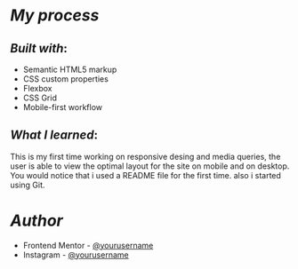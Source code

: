 # **_My process_**
## _Built with_:
- Semantic HTML5 markup
- CSS custom properties
- Flexbox
- CSS Grid
- Mobile-first workflow

## _What I learned_:
This is my first time working on responsive desing and media queries, the user is able to view the optimal layout for the site on mobile and on desktop.
You would notice that i used a README file for the first time.
also i started using Git.


# **_Author_**


- Frontend Mentor - [@yourusername](https://www.frontendmentor.io/profile/@mouhibeddine)
- Instagram - [@yourusername](https://instagram.com/itzzedd_?utm_source=qr&igshid=NGExMmI2YTkyZg%3D%3D)
